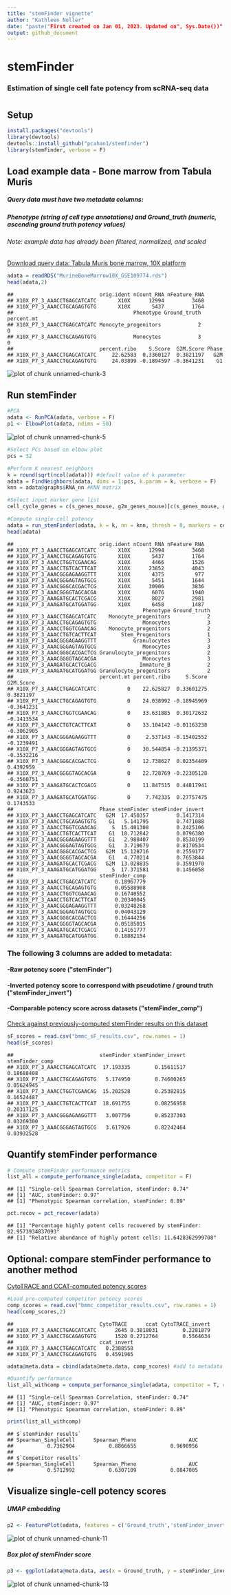 ```yaml
---
title: "stemFinder vignette"
author: "Kathleen Noller"
date: "paste("First created on Jan 01, 2023. Updated on", Sys.Date())"
output: github_document
---
```

# stemFinder
### Estimation of single cell fate potency from scRNA-seq data
# 
# 
## Setup

```r
install.packages("devtools")
library(devtools)
devtools::install_github("pcahan1/stemfinder")
library(stemFinder, verbose = F)
```

## Load example data - Bone marrow from Tabula Muris 

##### Query data must have two metadata columns: 
##### Phenotype (string of cell type annotations) and Ground_truth (numeric, ascending ground truth potency values)
###### Note: example data has already been filtered, normalized, and scaled

[Download query data: Tabula Muris bone marrow, 10X platform](https://cnobjects.s3.amazonaws.com/stemFinder/MurineBoneMarrow10X_GSE109774.rds)


```r
adata = readRDS("MurineBoneMarrow10X_GSE109774.rds")
head(adata,2)
```

```
##                            orig.ident nCount_RNA nFeature_RNA
## X10X_P7_3_AAACCTGAGCATCATC       X10X      12994         3468
## X10X_P7_3_AAACCTGCAGAGTGTG       X10X       5437         1764
##                                       Phenotype Ground_truth percent.mt
## X10X_P7_3_AAACCTGAGCATCATC Monocyte_progenitors            2          0
## X10X_P7_3_AAACCTGCAGAGTGTG            Monocytes            3          0
##                            percent.ribo    S.Score  G2M.Score Phase
## X10X_P7_3_AAACCTGAGCATCATC     22.62583  0.3360127  0.3821197   G2M
## X10X_P7_3_AAACCTGCAGAGTGTG     24.03899 -0.1894597 -0.3641231    G1
```

<img src="figure/stemFinder-unnamed-chunk-3-1.png" alt="plot of chunk unnamed-chunk-3" style="display: block; margin: auto;" />

## Run stemFinder


```r
#PCA
adata <- RunPCA(adata, verbose = F)
p1 <- ElbowPlot(adata, ndims = 50)
```

<img src="figure/stemFinder-unnamed-chunk-5-1.png" alt="plot of chunk unnamed-chunk-5" style="display: block; margin: auto;" />


```r
#Select PCs based on elbow plot
pcs = 32

#Perform K nearest neighbors
k = round(sqrt(ncol(adata))) #default value of k parameter
adata = FindNeighbors(adata, dims = 1:pcs, k.param = k, verbose = F)
knn = adata@graphs$RNA_nn #KNN matrix

#Select input marker gene list
cell_cycle_genes = c(s_genes_mouse, g2m_genes_mouse)[c(s_genes_mouse, g2m_genes_mouse) %in% rownames(adata)] #default G2M + S cell cycle gene list

#Compute single-cell potency
adata = run_stemFinder(adata, k = k, nn = knn, thresh = 0, markers = cell_cycle_genes)
head(adata) 
```

```
##                            orig.ident nCount_RNA nFeature_RNA
## X10X_P7_3_AAACCTGAGCATCATC       X10X      12994         3468
## X10X_P7_3_AAACCTGCAGAGTGTG       X10X       5437         1764
## X10X_P7_3_AAACCTGGTCGAACAG       X10X       4466         1526
## X10X_P7_3_AAACCTGTCACTTCAT       X10X      23852         4043
## X10X_P7_3_AAACGGGAGAAGGTTT       X10X       4375          977
## X10X_P7_3_AAACGGGAGTAGTGCG       X10X       5451         1644
## X10X_P7_3_AAACGGGCACGACTCG       X10X      30906         3836
## X10X_P7_3_AAACGGGGTAGCACGA       X10X       6076         1940
## X10X_P7_3_AAAGATGCACTCGACG       X10X       8027         2981
## X10X_P7_3_AAAGATGCATGGATGG       X10X       6458         1487
##                                          Phenotype Ground_truth
## X10X_P7_3_AAACCTGAGCATCATC    Monocyte_progenitors            2
## X10X_P7_3_AAACCTGCAGAGTGTG               Monocytes            3
## X10X_P7_3_AAACCTGGTCGAACAG    Monocyte_progenitors            2
## X10X_P7_3_AAACCTGTCACTTCAT        Stem_Progenitors            1
## X10X_P7_3_AAACGGGAGAAGGTTT            Granulocytes            3
## X10X_P7_3_AAACGGGAGTAGTGCG               Monocytes            3
## X10X_P7_3_AAACGGGCACGACTCG Granulocyte_progenitors            2
## X10X_P7_3_AAACGGGGTAGCACGA               Monocytes            3
## X10X_P7_3_AAAGATGCACTCGACG              Immature_B            2
## X10X_P7_3_AAAGATGCATGGATGG Granulocyte_progenitors            2
##                            percent.mt percent.ribo     S.Score  G2M.Score
## X10X_P7_3_AAACCTGAGCATCATC          0    22.625827  0.33601275  0.3821197
## X10X_P7_3_AAACCTGCAGAGTGTG          0    24.038992 -0.18945969 -0.3641231
## X10X_P7_3_AAACCTGGTCGAACAG          0    33.631885  0.30172632 -0.1413534
## X10X_P7_3_AAACCTGTCACTTCAT          0    33.104142 -0.01163238 -0.3062905
## X10X_P7_3_AAACGGGAGAAGGTTT          0     2.537143 -0.15402552 -0.1239491
## X10X_P7_3_AAACGGGAGTAGTGCG          0    30.544854 -0.21395371 -0.3532216
## X10X_P7_3_AAACGGGCACGACTCG          0    12.738627  0.02354409  0.4392959
## X10X_P7_3_AAACGGGGTAGCACGA          0    22.728769 -0.22305128 -0.3560751
## X10X_P7_3_AAAGATGCACTCGACG          0    11.847515  0.44817941  0.9243623
## X10X_P7_3_AAAGATGCATGGATGG          0     7.742335  0.27757475  0.1743533
##                            Phase stemFinder stemFinder_invert
## X10X_P7_3_AAACCTGAGCATCATC   G2M  17.450357         0.1417314
## X10X_P7_3_AAACCTGCAGAGTGTG    G1   5.141795         0.7471088
## X10X_P7_3_AAACCTGGTCGAACAG     S  15.401308         0.2425106
## X10X_P7_3_AAACCTGTCACTTCAT    G1  18.712842         0.0796380
## X10X_P7_3_AAACGGGAGAAGGTTT    G1   2.988407         0.8530199
## X10X_P7_3_AAACGGGAGTAGTGCG    G1   3.719679         0.8170534
## X10X_P7_3_AAACGGGCACGACTCG   G2M  15.128716         0.2559177
## X10X_P7_3_AAACGGGGTAGCACGA    G1   4.770214         0.7653844
## X10X_P7_3_AAAGATGCACTCGACG   G2M  13.028835         0.3591970
## X10X_P7_3_AAAGATGCATGGATGG     S  17.371581         0.1456058
##                            stemFinder_comp
## X10X_P7_3_AAACCTGAGCATCATC      0.18967779
## X10X_P7_3_AAACCTGCAGAGTGTG      0.05588908
## X10X_P7_3_AAACCTGGTCGAACAG      0.16740552
## X10X_P7_3_AAACCTGTCACTTCAT      0.20340045
## X10X_P7_3_AAACGGGAGAAGGTTT      0.03248268
## X10X_P7_3_AAACGGGAGTAGTGCG      0.04043129
## X10X_P7_3_AAACGGGCACGACTCG      0.16444256
## X10X_P7_3_AAACGGGGTAGCACGA      0.05185015
## X10X_P7_3_AAAGATGCACTCGACG      0.14161777
## X10X_P7_3_AAAGATGCATGGATGG      0.18882154
```

### The following 3 columns are added to metadata: 
#### -Raw potency score ("stemFinder")
#### -Inverted potency score to correspond with pseudotime / ground truth ("stemFinder_invert")
#### -Comparable potency score across datasets ("stemFinder_comp")

[Check against previously-computed stemFinder results on this dataset](https://cnobjects.s3.amazonaws.com/stemFinder/bmmc_sF_results.csv)

```r
sF_scores = read.csv("bmmc_sF_results.csv", row.names = 1)
head(sF_scores)
```

```
##                            stemFinder stemFinder_invert stemFinder_comp
## X10X_P7_3_AAACCTGAGCATCATC  17.193335        0.15611517      0.18688408
## X10X_P7_3_AAACCTGCAGAGTGTG   5.174950        0.74600265      0.05624945
## X10X_P7_3_AAACCTGGTCGAACAG  15.202528        0.25382815      0.16524487
## X10X_P7_3_AAACCTGTCACTTCAT  18.691755        0.08256958      0.20317125
## X10X_P7_3_AAACGGGAGAAGGTTT   3.007756        0.85237303      0.03269300
## X10X_P7_3_AAACGGGAGTAGTGCG   3.617926        0.82242464      0.03932528
```
      
## Quantify stemFinder performance


```r
# Compute stemFinder performance metrics
list_all = compute_performance_single(adata, competitor = F)
```

```
## [1] "Single-cell Spearman Correlation, stemFinder: 0.74"
## [1] "AUC, stemFinder: 0.97"
## [1] "Phenotypic Spearman correlation, stemFinder: 0.89"
```

```r
pct.recov = pct_recover(adata)
```

```
## [1] "Percentage highly potent cells recovered by stemFinder: 82.9573934837093"
## [1] "Relative abundance of highly potent cells: 11.6428362999708"
```

## Optional: compare stemFinder performance to another method

[CytoTRACE and CCAT-computed potency scores](https://cnobjects.s3.amazonaws.com/stemFinder/bmmc_competitor_results.csv)

```r
#Load pre-computed competitor potency scores
comp_scores = read.csv("bmmc_competitor_results.csv", row.names = 1)
head(comp_scores,2)
```

```
##                            CytoTRACE      ccat CytoTRACE_invert
## X10X_P7_3_AAACCTGAGCATCATC      2645 0.3818031        0.2281879
## X10X_P7_3_AAACCTGCAGAGTGTG      1520 0.2712764        0.5564634
##                            ccat_invert
## X10X_P7_3_AAACCTGAGCATCATC   0.2388558
## X10X_P7_3_AAACCTGCAGAGTGTG   0.4591965
```

```r
adata@meta.data = cbind(adata@meta.data, comp_scores) #add to metadata

#Quantify performance
list_all_withcomp = compute_performance_single(adata, competitor = T, comp_id = 'CytoTRACE') 
```

```
## [1] "Single-cell Spearman Correlation, stemFinder: 0.74"
## [1] "AUC, stemFinder: 0.97"
## [1] "Phenotypic Spearman correlation, stemFinder: 0.89"
```

```r
print(list_all_withcomp)
```

```
## $`stemFinder results`
## Spearman_SingleCell      Spearman_Pheno                 AUC 
##           0.7362904           0.8866655           0.9698956 
## 
## $`Competitor results`
## Spearman_SingleCell      Spearman_Pheno                 AUC 
##           0.5712992           0.6307109           0.8847005
```

## Visualize single-cell potency scores 

##### UMAP embedding


```r
p2 <- FeaturePlot(adata, features = c('Ground_truth','stemFinder_invert','CytoTRACE_invert','ccat_invert'), cols = c('blue','red'), ncol = 2)
```

<img src="figure/stemFinder-unnamed-chunk-11-1.png" alt="plot of chunk unnamed-chunk-11" style="display: block; margin: auto;" />

##### Box plot of stemFinder score

```r
p3 <- ggplot(adata@meta.data, aes(x = Ground_truth, y = stemFinder_invert)) + geom_point() + geom_boxplot(aes(group = Ground_truth, color = Ground_truth)) + theme_bw() + ggtitle("Inverted stemFinder potency vs. Ground truth potency") + ylab("Inverted stemFinder potency") + xlab("Ground truth potency")
```

<img src="figure/stemFinder-unnamed-chunk-13-1.png" alt="plot of chunk unnamed-chunk-13" style="display: block; margin: auto;" />
